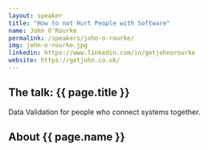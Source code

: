 ```yaml
---
layout: speaker
title: "How to not Hurt People with Software"
name: John O'Rourke
permalink: /speakers/john-o-rourke/
img: john-o-rourke.jpg
linkedin: https://www.linkedin.com/in/getjohnorourke
website: https://getjohn.co.uk/
---
```


## The talk: {{ page.title }}

<p>Data Validation for people who connect systems together.</p>

## About {{ page.name }}

<p></p>

